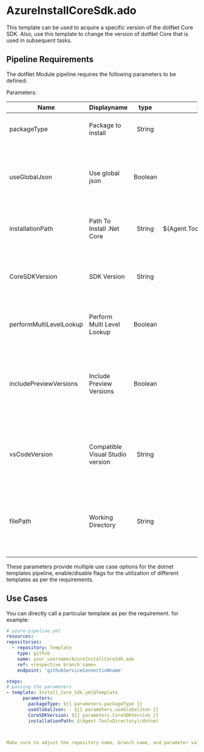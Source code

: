 # AzureInstallCoreSdk.ado
This template can be used to acquire a specific version of the dotNet Core SDK. Also, use this template to change the version of dotNet Core that is used in subsequent tasks.

## Pipeline Requirements

The dotNet Module pipeline requires the following parameters to be defined:

Parameters:

| Name  | Displayname | type | Default | Values | Opional/Required | Comments |
| ------------- | ------------- | :-------------: | :-------------: | :-------------: | :-------------: | ------------- |
| packageType | Package to install | String | 'sdk' | runtime, sdk (SDK (contains runtime)) | Required | Specifies whether to install only the .NET runtime or the SDK |
| useGlobalJson | Use global json | Boolean | false | true / false | Optional | Use when packageType = sdk. Installs all SDKs from global.json files. These files are searched from system.DefaultWorkingDirectory. You can change the search root path by setting the working directory input. |
| installationPath | Path To Install .Net Core  | String | $(Agent.ToolsDirectory)/dotnet |  | Optional | Specifies where the .NET Core SDK/Runtime should be installed. Different paths can have the following impact on .NET's behavior |
| CoreSDKVersion | SDK Version | String | | | Optional | Use when useGlobalJson = false or packageType = runtime. Specifies the version of the .NET Core SDK or runtime to install. The version values for SDK or runtime installations are in the releases.json |
| performMultiLevelLookup | Perform Multi Level Lookup | Boolean | false | true / false | Optional | Configures the behavior of the .NET host process when it searches for a suitable shared framework. Only applicable to Windows based agents. |
| includePreviewVersions | Include Preview Versions | Boolean | false | true / false | Optional | Use when useGlobalJson = false & packageType = runtime. If set to true, includes preview versions when the task searches for latest runtime/SDK versions, such as searching for 2.2.x or 3.1.x. This setting is ignored if you specify an exact version, such as 3.0.100-preview3-010431. |
| vsCodeVersion | Compatible Visual Studio version | String | | | Optional | Specifies a compatible Visual Studio version for a corresponding .NET Core SDK installation. The value must be a complete version number, such as 16.6.4, which contains a major version, a minor version, and a patch number |
| filePath | Working Directory | String | | | Optional | Use when useGlobalJson = true. Specifies the path from where global.json files should be searched when using useGlobalJson. If the value is empty, system.DefaultWorkingDirectory will be considered as the root path. |

These parameters provide multiple use case options for the dotnet templates pipeline, enable/disable flags for the utilization of different templates as per the requirements.


## Use Cases

You can directly call a particular template as per the requirement. for example: 

  ```yaml
  # azure-pipeline.yml
  resources:
  repositories:
    - repository: Template
      type: github
      name: your_username/AzureInstallCoreSdk.ado
      ref: <respective branch name>
      endpoint: 'githubServiceConnectioNname'

  steps:
  # passing the parameters
  - template: Install_Core_Sdk.yml@Template
        parameters:
          packageType: ${{ parameters.packageType }}
          useGlobalJson: : ${{ parameters.useGlobalJson }}
          CoreSDKVersion: ${{ parameters.CoreSDKVersion }}
          installationPath: $(Agent.ToolsDirectory)/dotnet

        
  
Make sure to adjust the repository name, branch name, and parameter values according to your project's requirements.

  ```

